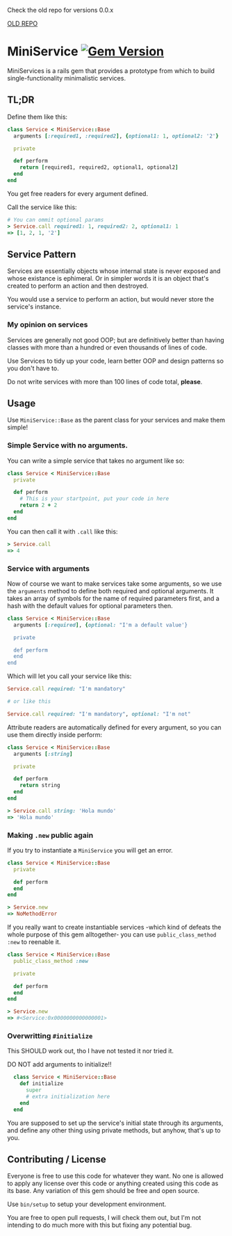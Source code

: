 Check the old repo for versions 0.0.x 

[OLD REPO](https://github.com/vaporyhumo/mini_service_archive/tree/v0.0.1)

# MiniService [![Gem Version](https://badge.fury.io/rb/mini_service.svg)](https://badge.fury.io/rb/mini_service)
MiniServices is a rails gem that provides a prototype from which to build
single-functionality minimalistic services.

## TL;DR

Define them like this:

```ruby
class Service < MiniService::Base
  arguments [:required1, :required2], {optional1: 1, optional2: '2'}

  private

  def perform
    return [required1, required2, optional1, optional2]
  end
end
```

You get free readers for every argument defined.

Call the service like this:

```ruby
# You can ommit optional params
> Service.call required1: 1, required2: 2, optional1: 1
=> [1, 2, 1, '2']
```

## Service Pattern

Services are essentially objects whose internal state is never exposed and
whose existance is ephimeral. Or in simpler words it is an object that's
created to perform an action and then destroyed.

You would use a service to perform an action, but would never store the
service's instance.

### My opinion on services

Services are generally not good OOP; but are definitively better than having
classes with more than a hundred or even thousands of lines of code.

Use Services to tidy up your code, learn better OOP and design patterns
so you don't have to.

Do not write services with more than 100 lines of code total, **please**.

## Usage

Use `MiniService::Base` as the parent class for your services and make them
simple!

### Simple Service with no arguments.

You can write a simple service that takes no argument like so:

```ruby
class Service < MiniService::Base
  private

  def perform
    # This is your startpoint, put your code in here
    return 2 + 2
  end
end
```

You can then call it with `.call` like this:

```ruby
> Service.call
=> 4
```

### Service with arguments

Now of course we want to make services take some arguments, so we use the
`arguments` method to define both required and optional arguments.
It takes an array of symbols for the name of required parameters
first, and a hash with the default values for optional parameters then.

```ruby
class Service < MiniService::Base
  arguments [:required], {optional: "I'm a default value'}

  private

  def perform
  end
end
```

Which will let you call your service like this:
```ruby
Service.call required: "I'm mandatory"

# or like this

Service.call required: "I'm mandatory", optional: "I'm not"
```

Attribute readers are automatically defined for every argument, so you
can use them directly inside perform:

```ruby
class Service < MiniService::Base
  arguments [:string]

  private

  def perform
    return string
  end
end

> Service.call string: 'Hola mundo'
=> 'Hola mundo'
```

### Making `.new` public again

If you try to instantiate a `MiniService` you will get an error.

```ruby
class Service < MiniService::Base
  private

  def perform
  end
end

> Service.new
=> NoMethodError
```

If you really want to create instantiable services -which kind of 
defeats the whole purpose of this gem alltogether- you can use 
`public_class_method :new` to reenable it.

```ruby
class Service < MiniService::Base
  public_class_method :new

  private

  def perform
  end
end

> Service.new
=> #<Service:0x0000000000000001>
```

### Overwritting `#initialize`

This SHOULD work out, tho I have not tested it nor tried it.

DO NOT add arguments to initialize!!

```ruby
  class Service < MiniService::Base
    def initialize
      super
      # extra initialization here
    end
  end
```

You are supposed to set up the service's initial state
through its arguments, and define any other thing using private methods,
but anyhow, that's up to you.

## Contributing / License

Everyone is free to use this code for whatever they want.
No one is allowed to apply any license over this code or anything
created using this code as its base.
Any variation of this gem should be free and open source.

Use `bin/setup` to setup your development environment.

You are free to open pull requests, I will check them out, but I'm not
intending to do much more with this but fixing any potential bug.
